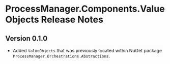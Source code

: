 # ProcessManager.Components.ValueObjects Release Notes

## Version 0.1.0

- Added `ValueObjects` that was previously located within NuGet package `ProcessManager.Orchestrations.Abstractions`.
